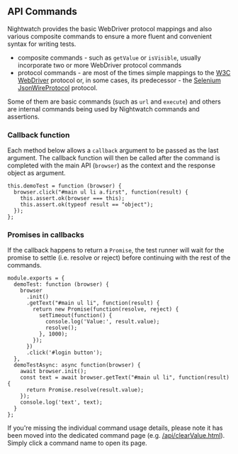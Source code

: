 ## API Commands

Nightwatch provides the basic WebDriver protocol mappings and also various composite commands to ensure a more fluent and convenient syntax for writing tests.

- composite commands - such as `getValue` or `isVisible`, usually incorporate two or more WebDriver protocol commands
- protocol commands - are most of the times simple mappings to the <a href="https://www.w3.org/TR/webdriver/" target="_blank">W3C WebDriver</a> protocol or, in some cases, its predecessor - the <a href="https://github.com/SeleniumHQ/selenium/wiki/JsonWireProtocol" target="_blank">Selenium JsonWireProtocol</a> protocol.

Some of them are basic commands (such as `url` and `execute`) and others are internal commands being used by Nightwatch commands and assertions.

### Callback function
Each method below allows a `callback` argument to be passed as the last argument. The callback function will then be called after the command is completed with the main API (`browser`) as the context and the response object as argument.

<div class="sample-test"><pre data-language="javascript"><code class="language-javascript">this.demoTest = function (browser) {
  browser.click("#main ul li a.first", function(result) {
    this.assert.ok(browser === this);
    this.assert.ok(typeof result == "object");
  });
};</code></pre></div>

### Promises in callbacks
If the callback happens to return a `Promise`, the test runner will wait for the promise to settle (i.e. resolve or reject) before continuing with the rest of the commands.
<div class="sample-test"><pre data-language="javascript"><code class="language-javascript">module.exports = {
  demoTest: function (browser) {
    browser
      .init()
      .getText("#main ul li", function(result) {
        return new Promise(function(resolve, reject) {
          setTimeout(function() {
            console.log('Value:', result.value);
            resolve();
          }, 1000);
        });
      })
      .click('#login button');
  },
  demoTestAsync: async function(browser) {
    await browser.init();
    const text = await browser.getText("#main ul li", function(result) {
      return Promise.resolve(result.value);
    });              
    console.log('text', text);
  }
};</code></pre></div>

<p class="alert alert-warning">
If you're missing the individual command usage details, please note it has been moved into the dedicated command page (e.g. <a href="/api/clearValue.html">/api/clearValue.html</a>).
Simply click a command name to open its page.
</p>
